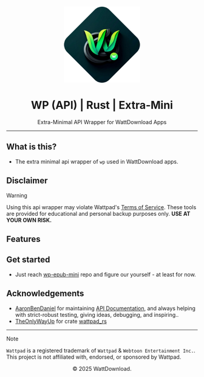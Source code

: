 <p align="center">
  <img src="../../logo.png" alt="WattDownload Logo" width="200px">
</p>

<h1 align="center">WP (API) | Rust | Extra-Mini</h1>

<p align="center">
  Extra-Minimal API Wrapper for WattDownload Apps
</p>

---

## What is this?
- The extra minimal api wrapper of `wp` used in WattDownload apps.

## Disclaimer
> [!WARNING]
> Using this api wrapper may violate Wattpad's [Terms of Service](https://policies.wattpad.com/terms/). These tools are provided for educational and personal backup purposes only. **USE AT YOUR OWN RISK.**

## Features

## Get started
- Just reach [wp-epub-mini](../wp-epub-mini) repo and figure our yourself - at least for now.

## Acknowledgements
- [AaronBenDaniel](https://github.com/AaronBenDaniel) for maintaining [API Documentation](https://github.com/Archive-WP/WattpadAPIDocumentation/), and always helping with strict-robust testing, giving ideas, debugging, and inspiring..
- [TheOnlyWayUp](https://github.com/TheOnlyWayUp) for crate [wattpad_rs](https://crates.io/crates/wattpad-rs)

---

> [!NOTE]
> `Wattpad` is a registered trademark of `Wattpad` & `Webtoon Entertainment Inc.`. This project is not affiliated with, endorsed, or sponsored by Wattpad.

<p align="center">© 2025 WattDownload.</p>
